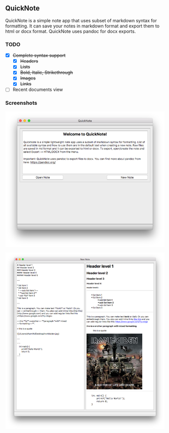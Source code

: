 ## QuickNote


QuickNote is a simple note app that uses subset of markdown syntax for formatting. It can save your notes in markdown format and export them to html or docx format. QuickNote uses pandoc for docx exports.

### TODO

- [x] ~~Complete syntax support~~
  - [x] ~~Headers~~
  - [x] ~~Lists~~
  - [x] ~~Bold, Italic, Strikethrough~~
  - [x] ~~Images~~
  - [x] ~~Links~~ 
- [ ] Recent documents view

### Screenshots


![](screenshots/MainWindow.png)

![](screenshots/NewNoteWindow.png)
